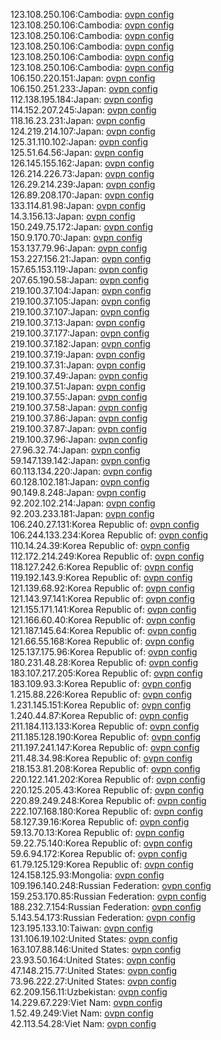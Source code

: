 123.108.250.106:Cambodia: [ovpn config](vpn/123_108_250_106.ovpn)  
123.108.250.106:Cambodia: [ovpn config](vpn/123_108_250_106.ovpn)  
123.108.250.106:Cambodia: [ovpn config](vpn/123_108_250_106.ovpn)  
123.108.250.106:Cambodia: [ovpn config](vpn/123_108_250_106.ovpn)  
123.108.250.106:Cambodia: [ovpn config](vpn/123_108_250_106.ovpn)  
123.108.250.106:Cambodia: [ovpn config](vpn/123_108_250_106.ovpn)  
106.150.220.151:Japan: [ovpn config](vpn/106_150_220_151.ovpn)  
106.150.251.233:Japan: [ovpn config](vpn/106_150_251_233.ovpn)  
112.138.195.184:Japan: [ovpn config](vpn/112_138_195_184.ovpn)  
114.152.207.245:Japan: [ovpn config](vpn/114_152_207_245.ovpn)  
118.16.23.231:Japan: [ovpn config](vpn/118_16_23_231.ovpn)  
124.219.214.107:Japan: [ovpn config](vpn/124_219_214_107.ovpn)  
125.31.110.102:Japan: [ovpn config](vpn/125_31_110_102.ovpn)  
125.51.64.56:Japan: [ovpn config](vpn/125_51_64_56.ovpn)  
126.145.155.162:Japan: [ovpn config](vpn/126_145_155_162.ovpn)  
126.214.226.73:Japan: [ovpn config](vpn/126_214_226_73.ovpn)  
126.29.214.239:Japan: [ovpn config](vpn/126_29_214_239.ovpn)  
126.89.208.170:Japan: [ovpn config](vpn/126_89_208_170.ovpn)  
133.114.81.98:Japan: [ovpn config](vpn/133_114_81_98.ovpn)  
14.3.156.13:Japan: [ovpn config](vpn/14_3_156_13.ovpn)  
150.249.75.172:Japan: [ovpn config](vpn/150_249_75_172.ovpn)  
150.9.170.70:Japan: [ovpn config](vpn/150_9_170_70.ovpn)  
153.137.79.96:Japan: [ovpn config](vpn/153_137_79_96.ovpn)  
153.227.156.21:Japan: [ovpn config](vpn/153_227_156_21.ovpn)  
157.65.153.119:Japan: [ovpn config](vpn/157_65_153_119.ovpn)  
207.65.190.58:Japan: [ovpn config](vpn/207_65_190_58.ovpn)  
219.100.37.104:Japan: [ovpn config](vpn/219_100_37_104.ovpn)  
219.100.37.105:Japan: [ovpn config](vpn/219_100_37_105.ovpn)  
219.100.37.107:Japan: [ovpn config](vpn/219_100_37_107.ovpn)  
219.100.37.13:Japan: [ovpn config](vpn/219_100_37_13.ovpn)  
219.100.37.177:Japan: [ovpn config](vpn/219_100_37_177.ovpn)  
219.100.37.182:Japan: [ovpn config](vpn/219_100_37_182.ovpn)  
219.100.37.19:Japan: [ovpn config](vpn/219_100_37_19.ovpn)  
219.100.37.31:Japan: [ovpn config](vpn/219_100_37_31.ovpn)  
219.100.37.49:Japan: [ovpn config](vpn/219_100_37_49.ovpn)  
219.100.37.51:Japan: [ovpn config](vpn/219_100_37_51.ovpn)  
219.100.37.55:Japan: [ovpn config](vpn/219_100_37_55.ovpn)  
219.100.37.58:Japan: [ovpn config](vpn/219_100_37_58.ovpn)  
219.100.37.86:Japan: [ovpn config](vpn/219_100_37_86.ovpn)  
219.100.37.87:Japan: [ovpn config](vpn/219_100_37_87.ovpn)  
219.100.37.96:Japan: [ovpn config](vpn/219_100_37_96.ovpn)  
27.96.32.74:Japan: [ovpn config](vpn/27_96_32_74.ovpn)  
59.147.139.142:Japan: [ovpn config](vpn/59_147_139_142.ovpn)  
60.113.134.220:Japan: [ovpn config](vpn/60_113_134_220.ovpn)  
60.128.102.181:Japan: [ovpn config](vpn/60_128_102_181.ovpn)  
90.149.8.248:Japan: [ovpn config](vpn/90_149_8_248.ovpn)  
92.202.102.214:Japan: [ovpn config](vpn/92_202_102_214.ovpn)  
92.203.233.181:Japan: [ovpn config](vpn/92_203_233_181.ovpn)  
106.240.27.131:Korea Republic of: [ovpn config](vpn/106_240_27_131.ovpn)  
106.244.133.234:Korea Republic of: [ovpn config](vpn/106_244_133_234.ovpn)  
110.14.24.39:Korea Republic of: [ovpn config](vpn/110_14_24_39.ovpn)  
112.172.214.249:Korea Republic of: [ovpn config](vpn/112_172_214_249.ovpn)  
118.127.242.6:Korea Republic of: [ovpn config](vpn/118_127_242_6.ovpn)  
119.192.143.9:Korea Republic of: [ovpn config](vpn/119_192_143_9.ovpn)  
121.139.68.92:Korea Republic of: [ovpn config](vpn/121_139_68_92.ovpn)  
121.143.97.141:Korea Republic of: [ovpn config](vpn/121_143_97_141.ovpn)  
121.155.171.141:Korea Republic of: [ovpn config](vpn/121_155_171_141.ovpn)  
121.166.60.40:Korea Republic of: [ovpn config](vpn/121_166_60_40.ovpn)  
121.187.145.64:Korea Republic of: [ovpn config](vpn/121_187_145_64.ovpn)  
121.66.55.168:Korea Republic of: [ovpn config](vpn/121_66_55_168.ovpn)  
125.137.175.96:Korea Republic of: [ovpn config](vpn/125_137_175_96.ovpn)  
180.231.48.28:Korea Republic of: [ovpn config](vpn/180_231_48_28.ovpn)  
183.107.217.205:Korea Republic of: [ovpn config](vpn/183_107_217_205.ovpn)  
183.109.93.3:Korea Republic of: [ovpn config](vpn/183_109_93_3.ovpn)  
1.215.88.226:Korea Republic of: [ovpn config](vpn/1_215_88_226.ovpn)  
1.231.145.151:Korea Republic of: [ovpn config](vpn/1_231_145_151.ovpn)  
1.240.44.87:Korea Republic of: [ovpn config](vpn/1_240_44_87.ovpn)  
211.184.113.133:Korea Republic of: [ovpn config](vpn/211_184_113_133.ovpn)  
211.185.128.190:Korea Republic of: [ovpn config](vpn/211_185_128_190.ovpn)  
211.197.241.147:Korea Republic of: [ovpn config](vpn/211_197_241_147.ovpn)  
211.48.34.98:Korea Republic of: [ovpn config](vpn/211_48_34_98.ovpn)  
218.153.81.208:Korea Republic of: [ovpn config](vpn/218_153_81_208.ovpn)  
220.122.141.202:Korea Republic of: [ovpn config](vpn/220_122_141_202.ovpn)  
220.125.205.43:Korea Republic of: [ovpn config](vpn/220_125_205_43.ovpn)  
220.89.249.248:Korea Republic of: [ovpn config](vpn/220_89_249_248.ovpn)  
222.107.168.180:Korea Republic of: [ovpn config](vpn/222_107_168_180.ovpn)  
58.127.39.16:Korea Republic of: [ovpn config](vpn/58_127_39_16.ovpn)  
59.13.70.13:Korea Republic of: [ovpn config](vpn/59_13_70_13.ovpn)  
59.22.75.140:Korea Republic of: [ovpn config](vpn/59_22_75_140.ovpn)  
59.6.94.172:Korea Republic of: [ovpn config](vpn/59_6_94_172.ovpn)  
61.79.125.129:Korea Republic of: [ovpn config](vpn/61_79_125_129.ovpn)  
124.158.125.93:Mongolia: [ovpn config](vpn/124_158_125_93.ovpn)  
109.196.140.248:Russian Federation: [ovpn config](vpn/109_196_140_248.ovpn)  
159.253.170.85:Russian Federation: [ovpn config](vpn/159_253_170_85.ovpn)  
188.232.7.154:Russian Federation: [ovpn config](vpn/188_232_7_154.ovpn)  
5.143.54.173:Russian Federation: [ovpn config](vpn/5_143_54_173.ovpn)  
123.195.133.10:Taiwan: [ovpn config](vpn/123_195_133_10.ovpn)  
131.106.19.102:United States: [ovpn config](vpn/131_106_19_102.ovpn)  
163.107.88.146:United States: [ovpn config](vpn/163_107_88_146.ovpn)  
23.93.50.164:United States: [ovpn config](vpn/23_93_50_164.ovpn)  
47.148.215.77:United States: [ovpn config](vpn/47_148_215_77.ovpn)  
73.96.222.27:United States: [ovpn config](vpn/73_96_222_27.ovpn)  
62.209.156.11:Uzbekistan: [ovpn config](vpn/62_209_156_11.ovpn)  
14.229.67.229:Viet Nam: [ovpn config](vpn/14_229_67_229.ovpn)  
1.52.49.249:Viet Nam: [ovpn config](vpn/1_52_49_249.ovpn)  
42.113.54.28:Viet Nam: [ovpn config](vpn/42_113_54_28.ovpn)  
